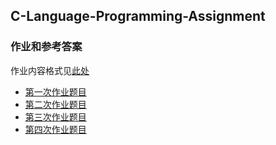 ## C-Language-Programming-Assignment
### 作业和参考答案

作业内容格式见[此处](https://github.com/jfzhang95/C-Language-Programming-Assignment/blob/master/%E4%BD%9C%E4%B8%9A%E6%8F%90%E4%BA%A4%E6%A0%BC%E5%BC%8F.pdf)
 
- [第一次作业题目](https://github.com/jfzhang95/C-Language-Programming-Assignment/blob/master/%E7%AC%AC%E4%B8%80%E6%AC%A1%E4%BD%9C%E4%B8%9A%E9%A2%98.md)
- [第二次作业题目](https://github.com/jfzhang95/C-Language-Programming-Assignment/blob/master/%E7%AC%AC%E4%BA%8C%E6%AC%A1%E4%BD%9C%E4%B8%9A%E9%A2%98.md)
- [第三次作业题目](https://github.com/jfzhang95/C-Language-Programming-Assignment/blob/master/%E7%AC%AC%E4%B8%89%E6%AC%A1%E4%BD%9C%E4%B8%9A%E9%A2%98.md)
- [第四次作业题目](https://github.com/jfzhang95/C-Language-Programming-Assignment/blob/master/%E7%AC%AC%E5%9B%9B%E6%AC%A1%E4%BD%9C%E4%B8%9A%E9%A2%98%E7%9B%AE.md)

